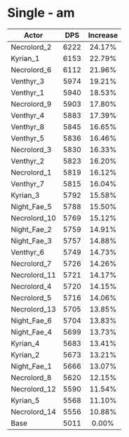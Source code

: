 # Single - am
| Actor | DPS | Increase |
|---|:---:|:---:|
|Necrolord_2|6222|24.17%|
|Kyrian_1|6153|22.79%|
|Necrolord_6|6112|21.96%|
|Venthyr_3|5974|19.21%|
|Venthyr_1|5940|18.53%|
|Necrolord_9|5903|17.80%|
|Venthyr_4|5883|17.39%|
|Venthyr_8|5845|16.65%|
|Venthyr_5|5836|16.46%|
|Necrolord_3|5830|16.33%|
|Venthyr_2|5823|16.20%|
|Necrolord_1|5819|16.12%|
|Venthyr_7|5815|16.04%|
|Kyrian_3|5792|15.58%|
|Night_Fae_5|5788|15.50%|
|Necrolord_10|5769|15.12%|
|Night_Fae_2|5759|14.91%|
|Night_Fae_3|5757|14.88%|
|Venthyr_6|5749|14.73%|
|Necrolord_7|5726|14.26%|
|Necrolord_11|5721|14.17%|
|Necrolord_4|5720|14.15%|
|Necrolord_5|5716|14.06%|
|Necrolord_13|5705|13.85%|
|Night_Fae_6|5704|13.83%|
|Night_Fae_4|5699|13.73%|
|Kyrian_4|5683|13.41%|
|Kyrian_2|5673|13.21%|
|Night_Fae_1|5666|13.07%|
|Necrolord_8|5620|12.15%|
|Necrolord_12|5590|11.54%|
|Kyrian_5|5568|11.10%|
|Necrolord_14|5556|10.88%|
|Base|5011|0.00%|
